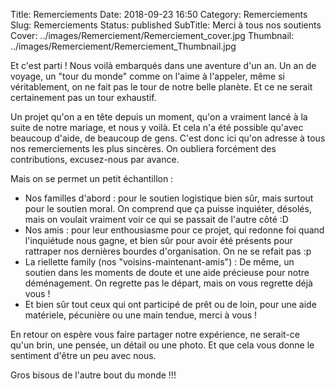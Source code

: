 Title: Remerciements
Date: 2018-09-23 16:50
Category: Remerciements
Slug: Remerciements
Status: published
SubTitle: Merci à tous nos soutients
Cover: ../images/Remerciement/Remerciement_cover.jpg
Thumbnail: ../images/Remerciement/Remerciement_Thumbnail.jpg

Et c'est parti ! Nous voilà embarqués dans une aventure d'un an. Un an de voyage, un "tour du monde" comme on l'aime à l'appeler, même si véritablement, on ne fait pas le tour de notre belle planète. Et ce ne serait certainement pas un tour exhaustif.

Un projet qu'on a en tête depuis un moment, qu'on a vraiment lancé à la suite de notre mariage, et nous y voilà. Et cela n'a été possible qu'avec beaucoup d'aide, de beaucoup de gens. C'est donc ici qu'on adresse à tous nos remerciements les plus sincères. On oubliera forcément des contributions, excusez-nous par avance. 

Mais on se permet un petit échantillon :

* Nos familles d'abord : pour le soutien logistique bien sûr, mais surtout pour le soutien moral. On comprend que ça puisse inquiéter, désolés, mais on voulait vraiment voir ce qui se passait de l'autre côté :D
* Nos amis : pour leur enthousiasme pour ce projet, qui redonne foi quand l'inquiétude nous gagne, et bien sûr pour avoir été présents pour rattraper nos dernières bourdes d'organisation. On ne se refait pas :p
* La riellette family (nos "voisins-maintenant-amis") : De même, un soutien dans les moments de doute et une aide précieuse pour notre déménagement. On regrette pas le départ, mais on vous regrette déjà vous !
* Et bien sûr tout ceux qui ont participé de prêt ou de loin, pour une aide matériele, pécunière ou une main tendue, merci à vous !

En retour on espère vous faire partager notre expérience, ne serait-ce qu'un brin, une pensée, un détail ou une photo. Et que cela vous donne le sentiment d'être un peu avec nous.

Gros bisous de l'autre bout du monde !!!